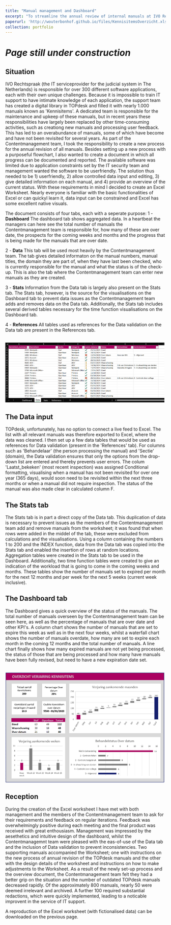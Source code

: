 ```yaml
---
title: "Manual management and Dashboard"
excerpt: "To streamline the annual review of internal manuals at IVO Rechtspraak, I designed and implemented this worksheet which includes a dynamic dashboard <br/><img src='/images/Kennisitems-Dashboard.png' width='400'>"
paperurl: 'http://wouterbonhof.github.io/files/KennisitemsOverzicht.xlsx'
collection: portfolio
---
```


# _Page still under construction_
## Situation
IVO Rechtspraak (the IT serviceprovider for the judicial system in The Netherlands) is responsible for over 300 different software applications, each with their own unique challenges. Because it is impossible to train IT support to have intimate knowledge of each application, the support team has created a digital library in TOPdesk and filled it with nearly 1.000 manuals known as 'Kennisitems'. A dedicated team is responsible for the maintenance and upkeep of these manuals, but in recent years these responsibilities have largely been replaced by other time-consuming activities, such as creationg new manuals and processing user feedback. This has led to an overabundance of manuals, some of which have become and have not been revisited for several years.
As part of the Contentmanagement team, I took the responsibility to create a new process for the annual revision of all manuals. Besides setting up a new process with a purposeful flowchart, I also wanted to create a document in which all progress can be documented and reported. The available software was limited due to application constraints set by the IT security team and management wanted the software to be userfriendly. The solution thus needed to be 1) userfriendly, 2) allow controlled data input and editing, 3) give detailed information on each manual, and 4) provide an overview of the current status. With these requirements in mind I decided to create an Excel Worksheet. Nearly everyone is familiar with the basic functionalities of Excel or can quickyl learn it, data input can be constrained and Excel has some excellent native visuals.

The document consists of four tabs, each with a seperate purpose:
1 - **Dashboard** The dashboard tab shows aggregated data. In a heartbeat the managers can here see the total number of manuals the Contentmanagement team is responsible for, how many of these are over date, the prospects for the coming weeks and months and the progress that is being made for the manuals that are over date.

2 - **Data** This tab will be used most heavily by the Contentmanagement team. The tab gives detailed informaton on the manual numbers, manual titles, the domain they are part of, when they have last been checked, who is currently responsible for the manual and what the status is of the check-up. This is also the tab where the Contentmanagement team can enter new manuals as they are created.

3 - **Stats** Information from the Data tab is largely also present on the Stats tab. The Stats tab, however, is the source for the visualisations on the Dashboard tab to prevent data issues as the Contentmanagement team adds and removes data on the Data tab. Additionally, the Stats tab includes several derived tables necessary for the time function visualisations on the Dashboard tab.

4 - **References** All tables used as references for the Data validation on the Data tab are present in the References tab.

<br/><img src='/images/Kennisitems-Data.png' width='500'>

## The Data input
TOPdesk, unfortunately, has no option to connect a live feed to Excel. The list with all relevant manuals was therefore exported to Excel, where the data was cleaned. I then set up a few data tables that would be used as references for Data validation (present in the 'References' tab). For columns such as 'Behandelaar' (the person processing the manual) and 'Sectie' (domain), the Data validation ensures that only the options from the drop-down list are entered and thereby prevents user errors. The colum 'Laatst_bekeken' (most recent inspection) was assigned Conditional formatting, visualising when a manual has not been revisited for over one year (365 days), would soon need to be revisited within the next three months or when a manual did not require inspection. The status of the manual was also made clear in calculated column F.

## The Stats tab
The Stats tab is in part a direct copy of the Data tab. This duplication of data is necessary to prevent issues as the members of the Contentmanagement team add and remove manuals from the worksheet; it was found that when rows were added in the middel of the tab, these were excluded from calculations and the visualisations. Using a column containing the numbers 1 to 200 and the INDEX function, data from the Data tab was copied into the Stats tab and enabled the insertion of rows at random locations. 
Aggregation tables were created in the Stats tab to be used in the Dashboard. Additionally, two time function tables were created to give an indication of the workload that is going to come in the coming weeks and months. These tables show the number of manuals set to expired per month for the next 12 months and per week for the next 5 weeks (current week inclusive).

## The Dashboard tab
The Dashboard gives a quick overview of the status of the manuals. The total number of manuals overseen by the Contentmanagement team can be seen here, as well as the percentage of manuals that are over date and other KPI's. A column chart shows the number of manuals that are set to expire this week as well as in the next four weeks, whilst a waterfall chart shows the number of manuals overdate, how many are set to expire each month in the coming 12 months and the total number of manuals. A line chart finally shows how many expired manuals are not yet being processed, the status of those that are being processed and how many have manuals have been fully revised, but need to have a new expiration date set.

<br/><img src='/images/Kennisitems-Dashboard.png' width='500'>

## Reception
During the creation of the Excel worksheet I have met with both management and the members of the Contemtmanagement team to ask for their requirements and feedback on regular iterations. Feedback was overwhelmingly positive during each meeting and the final product was received with great enthousiasm. Management was impressed by the aesethetics and intuitive design of the dashboard, whilst the Contentmanagemnt team were pleased with the eas-of-use of the Data tab and the inclusion of Data validation to prevent inconsistencies. Two supporting manuals accompanied the Worksheet; one with instructions on the new process of annual revision of the TOPdesk manuals and the other with the design details of the worksheet and instructions on how to make adjustments to the Worksheet.
As a result of the newly set-up process and the overview document, the Contentmanagement team felt they had a better grip on the situation and the number of outdated TOPdesk manuals decreased rapidly. Of the approximately 800 manuals, nearly 50 were deemed irrelevant and archived. A further 100 required substantial redactions, which were quickly implemented, leading to a noticable improvent in the service of IT support.

A reproduction of the Excel worksheet (with fictionalised data) can be downloaded on the previous page.
